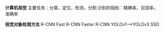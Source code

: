 **计算机视觉**
主要任务：分类，定位，检测，分割
识别的指标：精确率，召回率，准确率

**视觉对象检测方法**
R-CNN
Fast R-CNN
Faster R-CNN
YOLOv1-->YOLOv3
SSD
